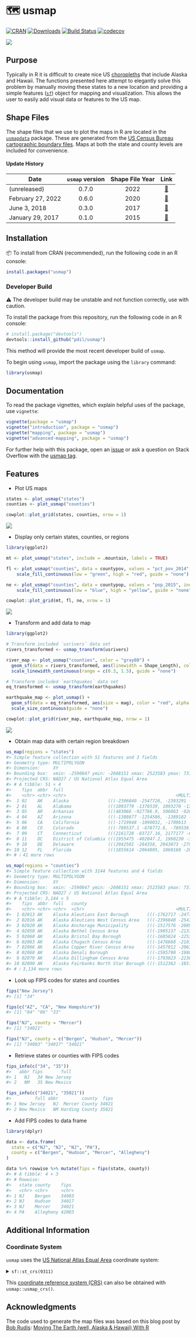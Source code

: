
<!-- README.md is generated from README.Rmd. Please edit that file -->

# 🗺 usmap

<!-- badges: start -->

[![CRAN](http://www.r-pkg.org/badges/version/usmap?color=blue)](https://cran.r-project.org/package=usmap)
[![Downloads](http://cranlogs.r-pkg.org/badges/grand-total/usmap)](https://cran.r-project.org/package=usmap)
[![Build
Status](https://img.shields.io/endpoint.svg?url=https%3A%2F%2Factions-badge.atrox.dev%2Fpdil%2Fusmap%2Fbadge%3Fref%3Dmaster&style=popout&label=build)](https://actions-badge.atrox.dev/pdil/usmap/goto?ref=master)
[![codecov](https://codecov.io/gh/pdil/usmap/branch/master/graph/badge.svg)](https://app.codecov.io/gh/pdil/usmap)
<!-- badges: end -->

<img src="man/figures/README-header-1.png" style="display: block; margin: auto;" />

## Purpose

Typically in R it is difficult to create nice US
[choropleths](https://en.wikipedia.org/wiki/Choropleth_map) that include
Alaska and Hawaii. The functions presented here attempt to elegantly
solve this problem by manually moving these states to a new location and
providing a simple features ([`sf`](https://github.com/r-spatial/sf))
object for mapping and visualization. This allows the user to easily add
visual data or features to the US map.

## Shape Files

The shape files that we use to plot the maps in R are located in the
[`usmapdata`](https://github.com/pdil/usmapdata) package. These are
generated from the [US Census Bureau cartographic boundary
files](https://www.census.gov/geographies/mapping-files/time-series/geo/cartographic-boundary.html).
Maps at both the state and county levels are included for convenience.

#### Update History

| Date              | `usmap` version | Shape File Year |                                                  Link                                                  |
|-------------------|:---------------:|:---------------:|:------------------------------------------------------------------------------------------------------:|
| (unreleased)      |      0.7.0      |      2022       | [🔗](https://www.census.gov/geographies/mapping-files/time-series/geo/cartographic-boundary.2022.html) |
| February 27, 2022 |      0.6.0      |      2020       | [🔗](https://www.census.gov/geographies/mapping-files/time-series/geo/cartographic-boundary.2020.html) |
| June 3, 2018      |      0.3.0      |      2017       |  [🔗](https://www.census.gov/geographies/mapping-files/time-series/geo/carto-boundary-file.2017.html)  |
| January 29, 2017  |      0.1.0      |      2015       |  [🔗](https://www.census.gov/geographies/mapping-files/time-series/geo/carto-boundary-file.2015.html)  |

## Installation

📦 To install from CRAN (recommended), run the following code in an R
console:

``` r
install.packages("usmap")
```

### Developer Build

⚠️ The developer build may be unstable and not function correctly, use
with caution.

To install the package from this repository, run the following code in
an R console:

``` r
# install.package("devtools")
devtools::install_github("pdil/usmap")
```

This method will provide the most recent developer build of `usmap`.

To begin using `usmap`, import the package using the `library` command:

``` r
library(usmap)
```

## Documentation

To read the package vignettes, which explain helpful uses of the
package, use `vignette`:

``` r
vignette(package = "usmap")
vignette("introduction", package = "usmap")
vignette("mapping", package = "usmap")
vignette("advanced-mapping", package = "usmap")
```

For further help with this package, open an
[issue](https://github.com/pdil/usmap/issues) or ask a question on Stack
Overflow with the [usmap
tag](https://stackoverflow.com/questions/tagged/usmap).

## Features

- Plot US maps

``` r
states <- plot_usmap("states")
counties <- plot_usmap("counties")

cowplot::plot_grid(states, counties, nrow = 1)
```

<img src="man/figures/README-plots-1.png" style="display: block; margin: auto;" />

- Display only certain states, counties, or regions

``` r
library(ggplot2)

mt <- plot_usmap("states", include = .mountain, labels = TRUE)

fl <- plot_usmap("counties", data = countypov, values = "pct_pov_2014", include = "FL") +
    scale_fill_continuous(low = "green", high = "red", guide = "none")

ne <- plot_usmap("counties", data = countypop, values = "pop_2015", include = .new_england) +
    scale_fill_continuous(low = "blue", high = "yellow", guide = "none")

cowplot::plot_grid(mt, fl, ne, nrow = 1)
```

<img src="man/figures/README-more_plots-1.png" style="display: block; margin: auto;" />

- Transform and add data to map

``` r
library(ggplot2)

# Transform included `usrivers` data set
rivers_transformed <- usmap_transform(usrivers)

river_map <- plot_usmap("counties", color = "gray80") +
  geom_sf(data = rivers_transformed, aes(linewidth = Shape_Length), color = "blue") +
  scale_linewidth_continuous(range = c(0.3, 1.5), guide = "none")

# Transform included `earthquakes` data set
eq_transformed <- usmap_transform(earthquakes)

earthquake_map <- plot_usmap() +
  geom_sf(data = eq_transformed, aes(size = mag), color = "red", alpha = 0.25) +
  scale_size_continuous(guide = "none")

cowplot::plot_grid(river_map, earthquake_map, nrow = 1)
```

<img src="man/figures/README-sf_plot-1.png" style="display: block; margin: auto;" />

- Obtain map data with certain region breakdown

``` r
us_map(regions = "states")
#> Simple feature collection with 51 features and 3 fields
#> Geometry type: MULTIPOLYGON
#> Dimension:     XY
#> Bounding box:  xmin: -2590847 ymin: -2608151 xmax: 2523583 ymax: 731405.7
#> Projected CRS: NAD27 / US National Atlas Equal Area
#> # A tibble: 51 × 4
#>    fips  abbr  full                                                         geom
#>    <chr> <chr> <chr>                                          <MULTIPOLYGON [m]>
#>  1 02    AK    Alaska               (((-2396840 -2547726, -2393291 -2546396, -2…
#>  2 01    AL    Alabama              (((1093779 -1378539, 1093270 -1374227, 1092…
#>  3 05    AR    Arkansas             (((483066 -927786.9, 506063 -926262.2, 5315…
#>  4 04    AZ    Arizona              (((-1388677 -1254586, -1389182 -1251858, -1…
#>  5 06    CA    California           (((-1719948 -1090032, -1709613 -1090025, -1…
#>  6 08    CO    Colorado             (((-789537.1 -678772.6, -789536.6 -678768.3…
#>  7 09    CT    Connecticut          (((2161728 -83727.16, 2177177 -65210.71, 21…
#>  8 11    DC    District of Columbia (((1955475 -402047.2, 1960230 -393564, 1964…
#>  9 10    DE    Delaware             (((2042501 -284358, 2043073 -279990.9, 2044…
#> 10 12    FL    Florida              (((1855614 -2064805, 1860160 -2054368, 1867…
#> # ℹ 41 more rows
```

``` r
us_map(regions = "counties")
#> Simple feature collection with 3144 features and 4 fields
#> Geometry type: MULTIPOLYGON
#> Dimension:     XY
#> Bounding box:  xmin: -2590847 ymin: -2608151 xmax: 2523583 ymax: 731405.7
#> Projected CRS: NAD27 / US National Atlas Equal Area
#> # A tibble: 3,144 × 5
#>    fips  abbr  full   county                                                geom
#>    <chr> <chr> <chr>  <chr>                                   <MULTIPOLYGON [m]>
#>  1 02013 AK    Alaska Aleutians East Borough       (((-1762717 -2477334, -17612…
#>  2 02016 AK    Alaska Aleutians West Census Area   (((-2396840 -2547726, -23932…
#>  3 02020 AK    Alaska Anchorage Municipality       (((-1517576 -2089907, -15176…
#>  4 02050 AK    Alaska Bethel Census Area           (((-1905137 -2137044, -19008…
#>  5 02060 AK    Alaska Bristol Bay Borough          (((-1685824 -2253496, -16840…
#>  6 02063 AK    Alaska Chugach Census Area          (((-1476668 -2101298, -14698…
#>  7 02066 AK    Alaska Copper River Census Area     (((-1457012 -2063407, -14434…
#>  8 02068 AK    Alaska Denali Borough               (((-1585790 -1980739, -15864…
#>  9 02070 AK    Alaska Dillingham Census Area       (((-1793023 -2236834, -17884…
#> 10 02090 AK    Alaska Fairbanks North Star Borough (((-1512362 -1851013, -14878…
#> # ℹ 3,134 more rows
```

- Look up FIPS codes for states and counties

``` r
fips("New Jersey")
#> [1] "34"

fips(c("AZ", "CA", "New Hampshire"))
#> [1] "04" "06" "33"

fips("NJ", county = "Mercer")
#> [1] "34021"

fips("NJ", county = c("Bergen", "Hudson", "Mercer"))
#> [1] "34003" "34017" "34021"
```

- Retrieve states or counties with FIPS codes

``` r
fips_info(c("34", "35"))
#>   abbr fips       full
#> 1   NJ   34 New Jersey
#> 2   NM   35 New Mexico

fips_info(c("34021", "35021"))
#>         full abbr         county  fips
#> 1 New Jersey   NJ  Mercer County 34021
#> 2 New Mexico   NM Harding County 35021
```

- Add FIPS codes to data frame

``` r
library(dplyr)

data <- data.frame(
  state = c("NJ", "NJ", "NJ", "PA"),
  county = c("Bergen", "Hudson", "Mercer", "Allegheny")
)

data %>% rowwise %>% mutate(fips = fips(state, county))
#> # A tibble: 4 × 3
#> # Rowwise: 
#>   state county    fips 
#>   <chr> <chr>     <chr>
#> 1 NJ    Bergen    34003
#> 2 NJ    Hudson    34017
#> 3 NJ    Mercer    34021
#> 4 PA    Allegheny 42003
```

## Additional Information

### Coordinate System

`usmap` uses the [US National Atlas Equal Area](https://epsg.io/9311)
coordinate system:

<details>
<summary>
<code>sf::st_crs(9311)</code>
</summary>

      #> Coordinate Reference System:
      #>   User input: EPSG:9311 
      #>   wkt:
      #> PROJCRS["NAD27 / US National Atlas Equal Area",
      #>     BASEGEOGCRS["NAD27",
      #>         DATUM["North American Datum 1927",
      #>             ELLIPSOID["Clarke 1866",6378206.4,294.978698213898,
      #>                 LENGTHUNIT["metre",1]]],
      #>         PRIMEM["Greenwich",0,
      #>             ANGLEUNIT["degree",0.0174532925199433]],
      #>         ID["EPSG",4267]],
      #>     CONVERSION["US National Atlas Equal Area",
      #>         METHOD["Lambert Azimuthal Equal Area (Spherical)",
      #>             ID["EPSG",1027]],
      #>         PARAMETER["Latitude of natural origin",45,
      #>             ANGLEUNIT["degree",0.0174532925199433],
      #>             ID["EPSG",8801]],
      #>         PARAMETER["Longitude of natural origin",-100,
      #>             ANGLEUNIT["degree",0.0174532925199433],
      #>             ID["EPSG",8802]],
      #>         PARAMETER["False easting",0,
      #>             LENGTHUNIT["metre",1],
      #>             ID["EPSG",8806]],
      #>         PARAMETER["False northing",0,
      #>             LENGTHUNIT["metre",1],
      #>             ID["EPSG",8807]]],
      #>     CS[Cartesian,2],
      #>         AXIS["easting (X)",east,
      #>             ORDER[1],
      #>             LENGTHUNIT["metre",1]],
      #>         AXIS["northing (Y)",north,
      #>             ORDER[2],
      #>             LENGTHUNIT["metre",1]],
      #>     USAGE[
      #>         SCOPE["Statistical analysis."],
      #>         AREA["United States (USA) - onshore and offshore."],
      #>         BBOX[15.56,167.65,74.71,-65.69]],
      #>     ID["EPSG",9311]]

</details>

This [coordinate reference system
(CRS)](https://www.nceas.ucsb.edu/sites/default/files/2020-04/OverviewCoordinateReferenceSystems.pdf)
can also be obtained with `usmap::usmap_crs()`.

## Acknowledgments

The code used to generate the map files was based on this blog post by
[Bob Rudis](https://github.com/hrbrmstr): [Moving The Earth (well,
Alaska & Hawaii) With
R](https://rud.is/b/2014/11/16/moving-the-earth-well-alaska-hawaii-with-r/)

